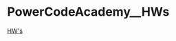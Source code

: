 # PowerCodeAcademy__HWs
<a href="https://radikmikhov.github.io/PowerCodeAcademy__HWs/index.html">HW's</a>
